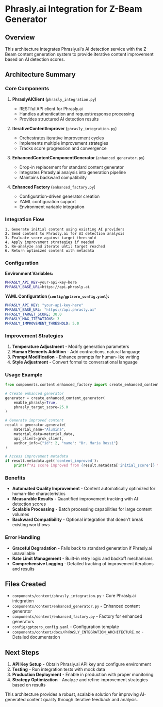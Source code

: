 # Phrasly.ai Integration for Z-Beam Generator

## Overview

This architecture integrates Phrasly.ai's AI detection service with the Z-Beam content generation system to provide iterative content improvement based on AI detection scores.

## Architecture Summary

### Core Components

1. **PhraslyAIClient** (`phrasly_integration.py`)
   - RESTful API client for Phrasly.ai
   - Handles authentication and request/response processing
   - Provides structured AI detection results

2. **IterativeContentImprover** (`phrasly_integration.py`)
   - Orchestrates iterative improvement cycles
   - Implements multiple improvement strategies
   - Tracks score progression and convergence

3. **EnhancedContentComponentGenerator** (`enhanced_generator.py`)
   - Drop-in replacement for standard content generator
   - Integrates Phrasly.ai analysis into generation pipeline
   - Maintains backward compatibility

4. **Enhanced Factory** (`enhanced_factory.py`)
   - Configuration-driven generator creation
   - YAML configuration support
   - Environment variable integration

### Integration Flow

```
1. Generate initial content using existing AI providers
2. Send content to Phrasly.ai for AI detection analysis
3. Evaluate score against target threshold
4. Apply improvement strategies if needed
5. Re-analyze and iterate until target reached
6. Return optimized content with metadata
```

### Configuration

**Environment Variables:**
```bash
PHRASLY_API_KEY=your-api-key-here
PHRASLY_BASE_URL=https://api.phrasly.ai
```

**YAML Configuration (`config/gptzero_config.yaml`):**
```yaml
PHRASLY_API_KEY: "your-api-key-here"
PHRASLY_BASE_URL: "https://api.phrasly.ai"
PHRASLY_TARGET_SCORE: 30.0
PHRASLY_MAX_ITERATIONS: 3
PHRASLY_IMPROVEMENT_THRESHOLD: 5.0
```

### Improvement Strategies

1. **Temperature Adjustment** - Modify generation parameters
2. **Human Elements Addition** - Add contractions, natural language
3. **Prompt Modification** - Enhance prompts for human-like writing
4. **Style Adjustment** - Convert formal to conversational language

### Usage Example

```python
from components.content.enhanced_factory import create_enhanced_content_generator

# Create enhanced generator
generator = create_enhanced_content_generator(
    enable_phrasly=True,
    phrasly_target_score=25.0
)

# Generate improved content
result = generator.generate(
    material_name="Alumina",
    material_data=material_data,
    api_client=grok_client,
    author_info={"id": 2, "name": "Dr. Maria Rossi"}
)

# Access improvement metadata
if result.metadata.get('content_improved'):
    print(f"AI score improved from {result.metadata['initial_score']} to {result.metadata['final_score']}")
```

### Benefits

- **Automated Quality Improvement** - Content automatically optimized for human-like characteristics
- **Measurable Results** - Quantified improvement tracking with AI detection scores
- **Scalable Processing** - Batch processing capabilities for large content volumes
- **Backward Compatibility** - Optional integration that doesn't break existing workflows

### Error Handling

- **Graceful Degradation** - Falls back to standard generation if Phrasly.ai unavailable
- **Rate Limit Management** - Built-in retry logic and backoff mechanisms
- **Comprehensive Logging** - Detailed tracking of improvement iterations and results

## Files Created

- `components/content/phrasly_integration.py` - Core Phrasly.ai integration
- `components/content/enhanced_generator.py` - Enhanced content generator
- `components/content/enhanced_factory.py` - Factory for enhanced generators
- `config/gptzero_config.yaml` - Configuration template
- `components/content/docs/PHRASLY_INTEGRATION_ARCHITECTURE.md` - Detailed documentation

## Next Steps

1. **API Key Setup** - Obtain Phrasly.ai API key and configure environment
2. **Testing** - Run integration tests with mock data
3. **Production Deployment** - Enable in production with proper monitoring
4. **Strategy Optimization** - Analyze and refine improvement strategies based on results

This architecture provides a robust, scalable solution for improving AI-generated content quality through iterative feedback and analysis.
